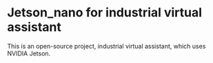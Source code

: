 # Jetson_nano for industrial virtual assistant
This is an open-source project, industrial virtual assistant, which uses NVIDIA Jetson.   

